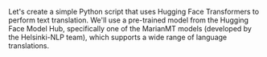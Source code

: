Let's create a simple Python script that uses Hugging Face Transformers to perform text translation. We'll use a pre-trained model from the Hugging Face Model Hub, specifically one of the MarianMT models (developed by the Helsinki-NLP team), which supports a wide range of language translations.